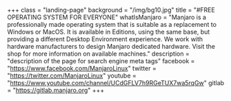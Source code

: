 +++ 
class = "landing-page" 
background = "/img/bg10.jpg" 
title =  "#FREE OPERATING SYSTEM FOR EVERYONE" 
whatIsManjaro = "Manjaro is a professionally made operating system that is suitable as a replacement to Windows or MacOS. It is available in Editions, using the same base, but providing a different Desktop Environment experience. We work with hardware manufacturers to design Manjaro dedicated hardware. Visit the shop for more information on available machines." 
description = "description of the page for search engine meta tags"
facebook = "https://www.facebook.com/ManjaroLinux"
twitter = "https://twitter.com/ManjaroLinux"
youtube = "https://www.youtube.com/channel/UCdGFLV7h9RGeTUX7wa5rqGw"
gitlab = "https://gitlab.manjaro.org"
+++


